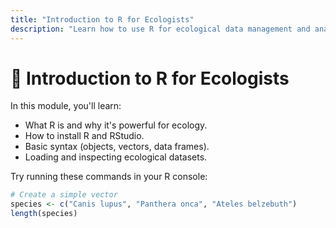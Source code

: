 ```yaml
---
title: "Introduction to R for Ecologists"
description: "Learn how to use R for ecological data management and analysis."
---
```


# 🧭 Introduction to R for Ecologists

In this module, you'll learn:

- What R is and why it's powerful for ecology.
- How to install R and RStudio.
- Basic syntax (objects, vectors, data frames).
- Loading and inspecting ecological datasets.

Try running these commands in your R console:

```r
# Create a simple vector
species <- c("Canis lupus", "Panthera onca", "Ateles belzebuth")
length(species)
